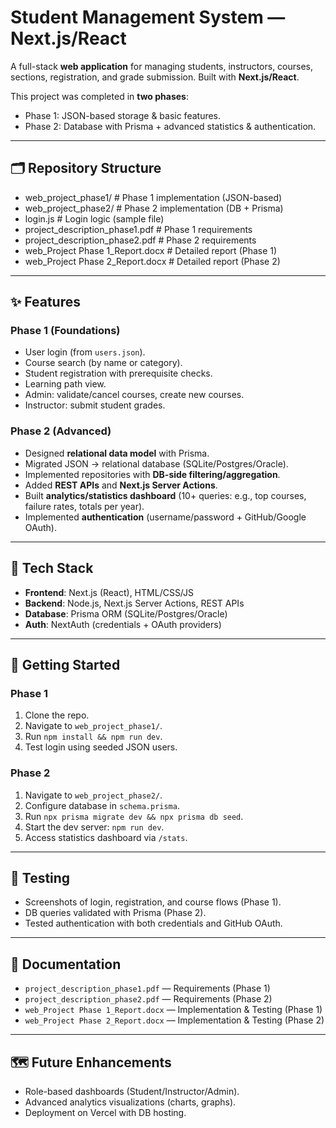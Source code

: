 # Student Management System — Next.js/React

A full-stack **web application** for managing students, instructors, courses, sections, registration, and grade submission. Built with **Next.js/React**.  

This project was completed in **two phases**:  
- Phase 1: JSON-based storage & basic features.  
- Phase 2: Database with Prisma + advanced statistics & authentication.  

---

## 🗂 Repository Structure
- web_project_phase1/ # Phase 1 implementation (JSON-based)
- web_project_phase2/ # Phase 2 implementation (DB + Prisma)
- login.js # Login logic (sample file)
- project_description_phase1.pdf # Phase 1 requirements
- project_description_phase2.pdf # Phase 2 requirements
- web_Project Phase 1_Report.docx # Detailed report (Phase 1)
- web_Project Phase 2_Report.docx # Detailed report (Phase 2)


---

## ✨ Features

### Phase 1 (Foundations)
- User login (from `users.json`).  
- Course search (by name or category).  
- Student registration with prerequisite checks.  
- Learning path view.  
- Admin: validate/cancel courses, create new courses.  
- Instructor: submit student grades.  

### Phase 2 (Advanced)
- Designed **relational data model** with Prisma.  
- Migrated JSON → relational database (SQLite/Postgres/Oracle).  
- Implemented repositories with **DB-side filtering/aggregation**.  
- Added **REST APIs** and **Next.js Server Actions**.  
- Built **analytics/statistics dashboard** (10+ queries: e.g., top courses, failure rates, totals per year).  
- Implemented **authentication** (username/password + GitHub/Google OAuth).  

---

## 🧱 Tech Stack
- **Frontend**: Next.js (React), HTML/CSS/JS  
- **Backend**: Node.js, Next.js Server Actions, REST APIs  
- **Database**: Prisma ORM (SQLite/Postgres/Oracle)  
- **Auth**: NextAuth (credentials + OAuth providers)  

---

## 🚀 Getting Started
### Phase 1
1. Clone the repo.  
2. Navigate to `web_project_phase1/`.  
3. Run `npm install && npm run dev`.  
4. Test login using seeded JSON users.  

### Phase 2
1. Navigate to `web_project_phase2/`.  
2. Configure database in `schema.prisma`.  
3. Run `npx prisma migrate dev && npx prisma db seed`.  
4. Start the dev server: `npm run dev`.  
5. Access statistics dashboard via `/stats`.  

---

## 🧪 Testing
- Screenshots of login, registration, and course flows (Phase 1).  
- DB queries validated with Prisma (Phase 2).  
- Tested authentication with both credentials and GitHub OAuth.  

---

## 📄 Documentation
- `project_description_phase1.pdf` — Requirements (Phase 1)  
- `project_description_phase2.pdf` — Requirements (Phase 2)  
- `web_Project Phase 1_Report.docx` — Implementation & Testing (Phase 1)  
- `web_Project Phase 2_Report.docx` — Implementation & Testing (Phase 2)  

---

## 🗺 Future Enhancements
- Role-based dashboards (Student/Instructor/Admin).  
- Advanced analytics visualizations (charts, graphs).  
- Deployment on Vercel with DB hosting.  
